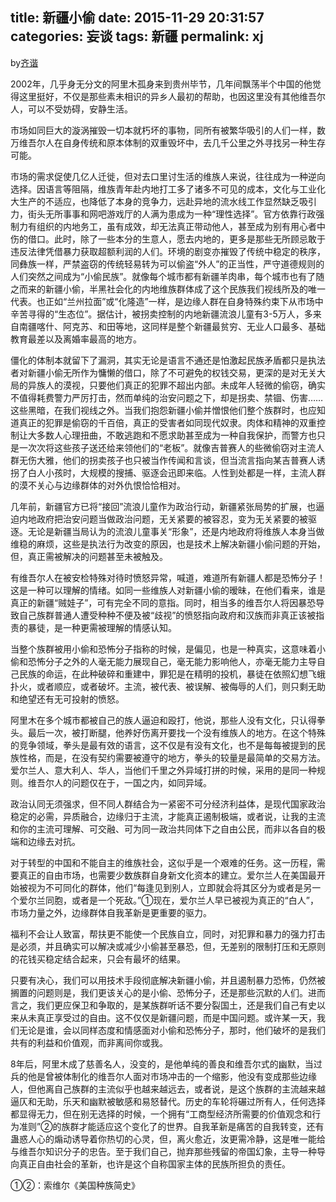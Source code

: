 title: 新疆小偷
date: 2015-11-29 20:31:57
categories: 妄谈
tags: 新疆
permalink: xj
---
by[齐谐](http://caute.net/about/)

2002年，几乎身无分文的阿里木孤身来到贵州毕节，几年间飘荡半个中国的他觉得这里挺好，不仅是那些素未相识的异乡人最初的帮助，也因这里没有其他维吾尔人，可以不受妨碍，安静生活。

市场如同巨大的漩涡摧毁一切本就朽坏的事物，同所有被繁华吸引的人们一样，数万维吾尔人在自身传统和原本体制的双重毁坏中，去几千公里之外寻找另一种生存可能。
<!--more-->

市场的需求促使几亿人迁徙，但对去口里讨生活的维族人来说，往往成为一种逆向选择。因语言等阻隔，维族青年赴内地打工多了诸多不可见的成本，文化与工业化大生产的不适应，也降低了本身的竞争力，远赴异地的流水线工作显然缺乏吸引力，街头无所事事和网吧游戏厅的人满为患成为一种“理性选择”。官方依靠行政强制力有组织的内地务工，虽有成效，却无法真正带动他人，甚至成为别有用心者中伤的借口。此时，除了一些本分的生意人，愿去内地的，更多是那些无所顾忌敢于违反法律凭借暴力获取超额利润的人们。环境的剧变亦摧毁了传统中稳定的秩序，同彝族一样，严禁盗窃的传统轻易转为可以偷盗“外人”的正当性，严守道德规则的人们突然之间成为“小偷民族”。就像每个城市都有新疆羊肉串，每个城市也有了随之而来的新疆小偷，半黑社会化的内地维族群体成了这个民族我们视线所及的唯一代表。也正如“兰州拉面”或“化隆造”一样，是边缘人群在自身特殊约束下从市场中辛苦寻得的“生态位”。据估计，被拐卖控制的内地新疆流浪儿童有3-5万人，多来自南疆喀什、阿克苏、和田等地，这同样是整个新疆最贫穷、无业人口最多、基础教育最差以及离婚率最高的地方。

僵化的体制本就留下了漏洞，其实无论是语言不通还是怕激起民族矛盾都只是执法者对新疆小偷无所作为慵懒的借口，除了不可避免的权钱交易，更深的是对无关大局的异族人的漠视，只要他们真正的犯罪不超出内部。未成年人轻微的偷窃，确实不值得耗费警力严厉打击，然而单纯的治安问题之下，却是拐卖、禁锢、伤害……这些黑暗，在我们视线之外。当我们抱怨新疆小偷并憎恨他们整个族群时，也应知道真正的犯罪是偷窃的千百倍，真正的受害者如同现代奴隶。肉体和精神的双重控制让大多数人心理扭曲，不敢逃跑和不愿求助甚至成为一种自我保护，而警方也只是一次次将这些孩子送还给来领他们的“老板”。就像吉普赛人的些微偷窃对主流人群无伤大雅，他们的拐卖孩子也只被当作传闻和言谈，但当流言指向某吉普赛人诱拐了白人小孩时，大规模的搜捕、驱逐会迅即来临。人性到处都是一样，主流人群的漠不关心与边缘群体的对外仇恨恰恰相对。

几年前，新疆官方已将“接回”流浪儿童作为政治行动，新疆紧张局势的扩展，也逼迫内地政府把治安问题当做政治问题，无关紧要的被容忍，变为无关紧要的被驱逐。无论是新疆当局认为的流浪儿童事关“形象”，还是内地政府将维族人本身当做维稳的麻烦，这些是执法行为改变的原因，也是技术上解决新疆小偷问题的开始，但，真正需被解决的问题甚至未被触及。

有维吾尔人在被安检特殊对待时愤怒异常，喊道，难道所有新疆人都是恐怖分子！这是一种可以理解的情绪。如同一些维族人对新疆小偷的暧昧，在他们看来，谁是真正的新疆“贼娃子”，可有完全不同的意指。同时，相当多的维吾尔人将因暴恐导致自己族群普通人遭受种种不便及被“歧视”的愤怒指向政府和汉族而非真正该被指责的暴徒，是一种更需被理解的情感认知。

当整个族群被用小偷和恐怖分子指称的时候，是偏见，也是一种真实，这意味着小偷和恐怖分子之外的人毫无能力展现自己，毫无能力影响他人，亦毫无能力主导自己民族的命运，在此种破碎和重建中，罪犯是在精明的投机，暴徒在依照幻想飞蛾扑火，或者顺应，或者破坏。主流，被代表、被误解、被侮辱的人们，则只剩无助和绝望还有无可投射的愤怒。

阿里木在多个城市都被自己的族人逼迫和殴打，他说，那些人没有文化，只认得拳头。最后一次，被打断腿，他养好伤离开要找一个没有维族人的地方。在这个特殊的竞争领域，拳头是最有效的语言，这不仅是有没有文化，也不是每每被提到的民族性格，而是，在没有契约需要被遵守的地方，拳头的较量是最简单的交易方法。爱尔兰人、意大利人、华人，当他们千里之外异域打拼的时候，采用的是同一种规则。维吾尔人的问题仅在于，一国之内，如同异域。

政治认同无须强求，但不同人群结合为一紧密不可分经济利益体，是现代国家政治稳定的必需，异质融合，边缘归于主流，才能真正遏制极端，或者说，让我的主流和你的主流可理解、可交融、可为同一政治共同体下之自由公民，而非以各自的极端和边缘去对抗。

对于转型的中国和不能自主的维族社会，这似乎是一个艰难的任务。这一历程，需要真正的自由市场，也需要少数族群自身新文化资本的建立。爱尔兰人在美国最开始被视为不可同化的群体，他们“每逢见到别人，立即就会将其区分为或者是另一个爱尔兰同胞，或者是一个死敌。”①现在，爱尔兰人早已被视为真正的“白人”，市场力量之外，边缘群体自我革新是更重要的驱力。

福利不会让人致富，帮扶更不能使一个民族自立，同时，对犯罪和暴力的强力打击是必须，并且确实可以解决或减少小偷甚至暴恐，但，无差别的限制打压和无原则的花钱买稳定结合起来，只会有最坏的结果。

只要有决心，我们可以用技术手段彻底解决新疆小偷，并且遏制暴力恐怖，仍然被搁置的问题则是，我们更该关心的是小偷、恐怖分子，还是那些沉默的人们。进而言之，我们更应保卫和争取的，是某族群听话不要分裂国土，还是我们自己有史以来从未真正享受过的自由。这不仅仅是新疆问题，而是中国问题。或许某一天，我们无论是谁，会以同样态度和情感面对小偷和恐怖分子，那时，他们破坏的是我们共有的利益和价值观，而非离间你或我。

8年后，阿里木成了慈善名人，没变的，是他单纯的善良和维吾尔式的幽默，当过兵的他是曾被体制化的维吾尔人面对市场冲击的一个缩影，他没有变成那些边缘人，但他离自己族群的主流似乎也越来越远去，或者说，是这个族群的主流越来越逼仄和无助，乐天和幽默被敏感和易怒替代。历史的车轮将碾过所有人，任何选择都显得无力，但在别无选择的时候，一个拥有“工商型经济所需要的价值观念和行为准则”②的族群才能适应这个变化了的世界。自我革新是痛苦的自我转变，还有蛊惑人心的煽动诱导着你热切的心灵，但，离火愈近，汝更需冷静，这是唯一能给与维吾尔知识分子的忠告。至于我们自己，抛弃那些残留的帝国幻象，主导一种导向真正自由社会的革新，也许是这个自称国家主体的民族所担负的责任。

①②：索维尔《美国种族简史》
